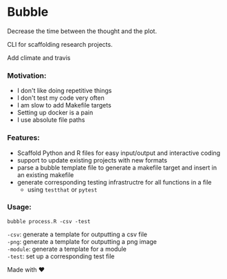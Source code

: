 # Bubble

Decrease the time between the thought and the plot.

CLI for scaffolding research projects.

Add climate and travis

### Motivation:
* I don't like doing repetitive things
* I don't test my code very often
* I am slow to add Makefile targets
* Setting up docker is a pain
* I use absolute file paths

### Features:

* Scaffold Python and R files for easy input/output and interactive coding
* support to update existing projects with new formats
* parse a bubble template file to generate a makefile target and insert in an existing makefile
* generate corresponding testing infrastructre for all functions in a file
	* using `testthat` or `pytest`

### Usage:
``` {shell}
bubble process.R -csv -test
```

`-csv`: generate a template for outputting a csv file  
`-png`: generate a template for outputting a png image  
`-module`: generate a template for a module  
`-test`: set up a corresponding test file  

Made with :heart:
